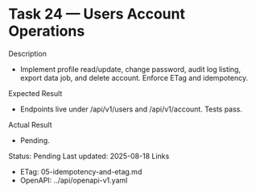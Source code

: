 <!--
File: 24-backend-users-account-ops.md
Purpose: Provide endpoints for profile, settings, security updates,
audit log, export data, and account deletion with ETag and idempotency.
All Rights Reserved. Arodi Emmanuel
-->

# Task 24 — Users Account Operations

Description

- Implement profile read/update, change password, audit log listing, export data
  job, and delete account. Enforce ETag and idempotency.

Expected Result

- Endpoints live under /api/v1/users and /api/v1/account. Tests pass.

Actual Result

- Pending.

Status: Pending Last updated: 2025-08-18 Links

- ETag: 05-idempotency-and-etag.md
- OpenAPI: ../api/openapi-v1.yaml
